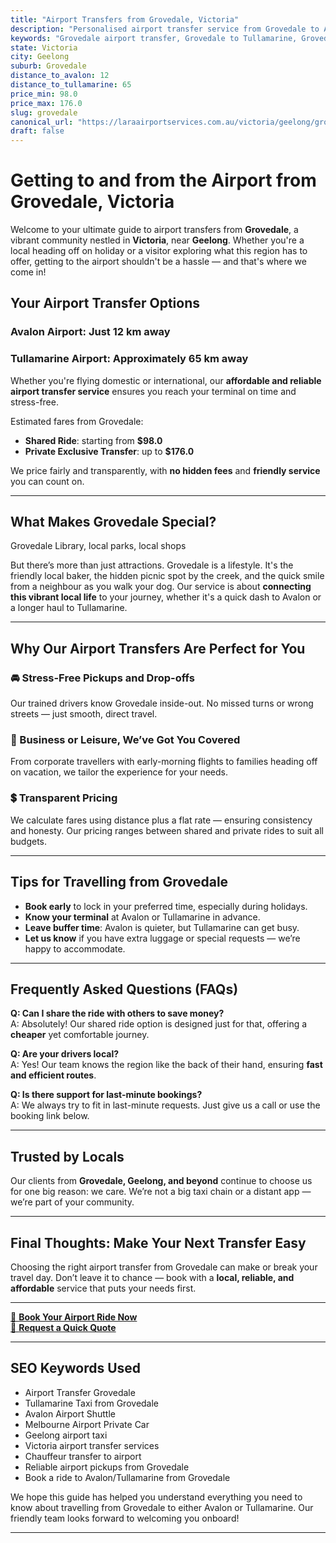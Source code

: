 ```yaml
---
title: "Airport Transfers from Grovedale, Victoria"
description: "Personalised airport transfer service from Grovedale to Avalon and Tullamarine airports. Enjoy a smooth, affordable ride with us!"
keywords: "Grovedale airport transfer, Grovedale to Tullamarine, Grovedale to Avalon, airport taxi Grovedale, private airport transfer Grovedale, shared ride Grovedale, Grovedale transfers, airport shuttle Grovedale, book Grovedale airport taxi, affordable Grovedale airport transfer, Grovedale airport transfer service, airport transfer Geelong, airport transfer Melbourne, Melbourne airport taxi, airport transfers Victoria, Tullamarine airport shuttle, Avalon airport transfers, Melbourne private transfer, airport transport services Melbourne"
state: Victoria
city: Geelong
suburb: Grovedale
distance_to_avalon: 12
distance_to_tullamarine: 65
price_min: 98.0
price_max: 176.0
slug: grovedale
canonical_url: "https://laraairportservices.com.au/victoria/geelong/grovedale/"
draft: false
---
```


# Getting to and from the Airport from Grovedale, Victoria

Welcome to your ultimate guide to airport transfers from **Grovedale**, a vibrant community nestled in **Victoria**, near **Geelong**. Whether you're a local heading off on holiday or a visitor exploring what this region has to offer, getting to the airport shouldn't be a hassle — and that's where we come in!

## Your Airport Transfer Options

### Avalon Airport: Just 12 km away  
### Tullamarine Airport: Approximately 65 km away

Whether you're flying domestic or international, our **affordable and reliable airport transfer service** ensures you reach your terminal on time and stress-free.

Estimated fares from Grovedale:
- **Shared Ride**: starting from **$98.0**
- **Private Exclusive Transfer**: up to **$176.0**

We price fairly and transparently, with **no hidden fees** and **friendly service** you can count on.

---

## What Makes Grovedale Special?

Grovedale Library, local parks, local shops

But there’s more than just attractions. Grovedale is a lifestyle. It's the friendly local baker, the hidden picnic spot by the creek, and the quick smile from a neighbour as you walk your dog. Our service is about **connecting this vibrant local life** to your journey, whether it's a quick dash to Avalon or a longer haul to Tullamarine.

---

## Why Our Airport Transfers Are Perfect for You

### 🚘 Stress-Free Pickups and Drop-offs
Our trained drivers know Grovedale inside-out. No missed turns or wrong streets — just smooth, direct travel.

### 💼 Business or Leisure, We’ve Got You Covered
From corporate travellers with early-morning flights to families heading off on vacation, we tailor the experience for your needs.

### 💲 Transparent Pricing
We calculate fares using distance plus a flat rate — ensuring consistency and honesty. Our pricing ranges between shared and private rides to suit all budgets.

---

## Tips for Travelling from Grovedale

- **Book early** to lock in your preferred time, especially during holidays.
- **Know your terminal** at Avalon or Tullamarine in advance.
- **Leave buffer time**: Avalon is quieter, but Tullamarine can get busy.
- **Let us know** if you have extra luggage or special requests — we’re happy to accommodate.

---

## Frequently Asked Questions (FAQs)

**Q: Can I share the ride with others to save money?**  
A: Absolutely! Our shared ride option is designed just for that, offering a **cheaper** yet comfortable journey.

**Q: Are your drivers local?**  
A: Yes! Our team knows the region like the back of their hand, ensuring **fast and efficient routes**.

**Q: Is there support for last-minute bookings?**  
A: We always try to fit in last-minute requests. Just give us a call or use the booking link below.

---

## Trusted by Locals

Our clients from **Grovedale, Geelong, and beyond** continue to choose us for one big reason: we care. We’re not a big taxi chain or a distant app — we’re part of your community.

---

## Final Thoughts: Make Your Next Transfer Easy

Choosing the right airport transfer from Grovedale can make or break your travel day. Don’t leave it to chance — book with a **local, reliable, and affordable** service that puts your needs first.

---

[📅 **Book Your Airport Ride Now**](https://laraairportservices.square.site/s/appointments)  
[📧 **Request a Quick Quote**](https://laraairportservices.square.site/contact-us)

---

## SEO Keywords Used
- Airport Transfer Grovedale
- Tullamarine Taxi from Grovedale
- Avalon Airport Shuttle
- Melbourne Airport Private Car
- Geelong airport taxi
- Victoria airport transfer services
- Chauffeur transfer to airport
- Reliable airport pickups from Grovedale
- Book a ride to Avalon/Tullamarine from Grovedale

We hope this guide has helped you understand everything you need to know about travelling from Grovedale to either Avalon or Tullamarine. Our friendly team looks forward to welcoming you onboard!

---
